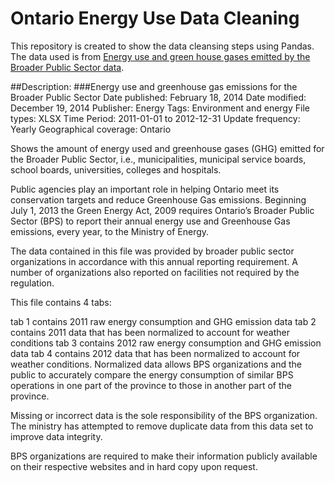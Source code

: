 # Ontario Energy Use Data Cleaning

This repository is created to show the data cleansing steps using Pandas. 
The data used is from [Energy use and green house gases emitted by the Broader Public Sector data](http://www.ontario.ca/data/energy-use-and-greenhouse-gas-emissions-broader-public-sector).

##Description:
###Energy use and greenhouse gas emissions for the Broader Public Sector
Date published: February 18, 2014
Date modified: December 19, 2014
Publisher: Energy
Tags: Environment and energy
File types: XLSX
Time Period: 
2011-01-01 to 2012-12-31
Update frequency: Yearly
Geographical coverage: Ontario


Shows the amount of energy used and greenhouse gases (GHG) emitted for the Broader Public Sector, i.e., municipalities, municipal service boards, school boards, universities, colleges and hospitals.

Public agencies play an important role in helping Ontario meet its conservation targets and reduce Greenhouse Gas emissions. Beginning July 1, 2013 the Green Energy Act, 2009 requires Ontario’s Broader Public Sector (BPS) to report their annual energy use and Greenhouse Gas emissions, every year, to the Ministry of Energy.

The data contained in this file was provided by broader public sector organizations in accordance with this annual reporting requirement. A number of organizations also reported on facilities not required by the regulation.

This file contains 4 tabs:

tab 1 contains 2011 raw energy consumption and GHG emission data
tab 2 contains 2011 data that has been normalized to account for weather conditions
tab 3 contains 2012 raw energy consumption and GHG emission data
tab 4 contains 2012 data that has been normalized to account for weather conditions.
Normalized data allows BPS organizations and the public to accurately compare the energy consumption of similar BPS operations in one part of the province to those in another part of the province.

Missing or incorrect data is the sole responsibility of the BPS organization. The ministry has attempted to remove duplicate data from this data set to improve data integrity.

BPS organizations are required to make their information publicly available on their respective websites and in hard copy upon request. 
